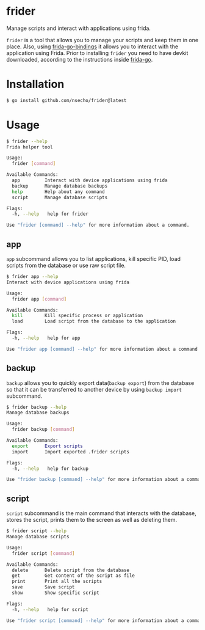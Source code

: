 # frider
Manage scripts and interact with applications using frida.

`frider` is a tool that allows you to manage your scripts and keep them in one place. 
Also, using [frida-go-bindings](https://github.com/frida/frida-go) it allows you to interact with the application 
using Frida. Prior to installing `frider` you need to have devkit downloaded, according to the instructions inside [frida-go](https://github.com/frida/frida-go).

# Installation

```bash
$ go install github.com/nsecho/frider@latest
```

# Usage

```bash
$ frider --help
Frida helper tool

Usage:
  frider [command]

Available Commands:
  app         Interact with device applications using frida
  backup      Manage database backups
  help        Help about any command
  script      Manage database scripts

Flags:
  -h, --help   help for frider

Use "frider [command] --help" for more information about a command.
```

## app

`app` subcommand allows you to list applications, kill specific PID, load scripts from the database 
or use raw script file.

```bash
$ frider app --help
Interact with device applications using frida

Usage:
  frider app [command]

Available Commands:
  kill        Kill specific process or application
  load        Load script from the database to the application

Flags:
  -h, --help   help for app

Use "frider app [command] --help" for more information about a command.
```

## backup

`backup` allows you to quickly export data(`backup export`) from the database so that it can be transferred to another device by using `backup import` subcommand.

```bash
$ frider backup --help
Manage database backups

Usage:
  frider backup [command]

Available Commands:
  export      Export scripts
  import      Import exported .frider scripts

Flags:
  -h, --help   help for backup

Use "frider backup [command] --help" for more information about a command.
```

## script

`script` subcommand is the main command that interacts with the database, stores the script, prints them to the screen as well as deleting them.

```bash
$ frider script --help
Manage database scripts

Usage:
  frider script [command]

Available Commands:
  delete      Delete script from the database
  get         Get content of the script as file
  print       Print all the scripts
  save        Save script
  show        Show specific script

Flags:
  -h, --help   help for script

Use "frider script [command] --help" for more information about a command
```
